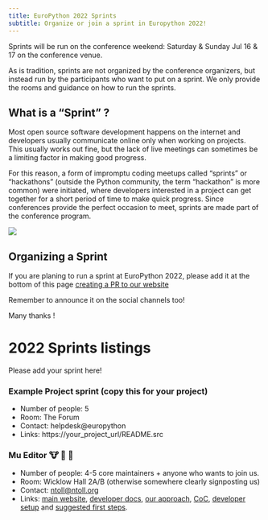 ```yaml
---
title: EuroPython 2022 Sprints
subtitle: Organize or join a sprint in Europython 2022!
---
```


Sprints will be run on the conference weekend: Saturday & Sunday Jul 16 & 17 on the conference venue. 

As is tradition, sprints are not organized by the conference organizers, but instead run by the participants who want to put on a sprint. We only provide the rooms and guidance on how to run the sprints.


## What is a “Sprint” ?

Most open source software development happens on the internet and developers usually communicate online only when working on projects. This usually works out fine, but the lack of live meetings can sometimes be a limiting factor in making good progress.

For this reason, a form of impromptu coding meetups called “sprints” or “hackathons” (outside the Python community, the term “hackathon” is more common) were initiated, where developers interested in a project can get together for a short period of time to make quick progress. Since conferences provide the perfect occasion to meet, sprints are made part of the conference program.

<img src="/img/sprint_collection.png__2420x1619_q85_crop_subsampling-2_upscale.png" /> 


## Organizing a Sprint

If you are planing to run a sprint at EuroPython 2022, please add it at the bottom of this page [creating a PR to our website](https://github.com/EuroPython/website/blob/main/data/pages-content/sprints.md)

Remember to announce it on the social channels too!

Many thanks !

# 2022 Sprints listings

<p> Please add your sprint here! </p>

### Example Project sprint (copy this for your project)

- Number of people: 5 
- Room: The Forum
- Contact: helpdesk@europython 
- Links: https://your_project_url/README.src

### Mu Editor 🐮 🐍 🎉

- Number of people: 4-5 core maintainers + anyone who wants to join us.
- Room: Wicklow Hall 2A/B (otherwise somewhere clearly signposting us)
- Contact: ntoll@ntoll.org
- Links: [main website](https://codewith.mu), [developer docs](https://mu.readthedocs.io/en/latest/), [our approach](https://mu.readthedocs.io/en/latest/contributing.html), [CoC](https://mu.readthedocs.io/en/latest/code_of_conduct.html), [developer setup](https://mu.readthedocs.io/en/latest/setup.html) and [suggested first steps](https://mu.readthedocs.io/en/latest/first-steps.html).

